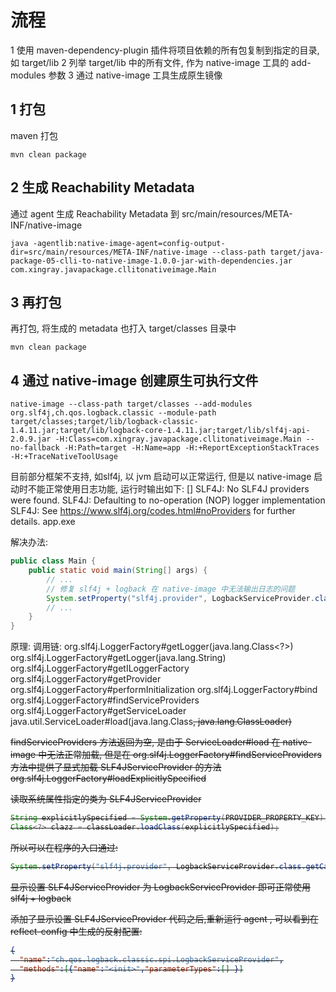 # 流程
1 使用 maven-dependency-plugin 插件将项目依赖的所有包复制到指定的目录, 如 target/lib
2 列举 target/lib 中的所有文件, 作为 native-image 工具的 add-modules 参数
3 通过 native-image 工具生成原生镜像

## 1 打包
maven 打包
```shell
mvn clean package
```

## 2 生成 Reachability Metadata
通过 agent 生成 Reachability Metadata 到 src/main/resources/META-INF/native-image
```shell
java -agentlib:native-image-agent=config-output-dir=src/main/resources/META-INF/native-image --class-path target/java-package-05-clli-to-native-image-1.0.0-jar-with-dependencies.jar com.xingray.javapackage.cllitonativeimage.Main
```

## 3 再打包
再打包, 将生成的 metadata 也打入 target/classes 目录中
```shell
mvn clean package
```

## 4 通过 native-image 创建原生可执行文件
```shell
native-image --class-path target/classes --add-modules org.slf4j,ch.qos.logback.classic --module-path target/classes;target/lib/logback-classic-1.4.11.jar;target/lib/logback-core-1.4.11.jar;target/lib/slf4j-api-2.0.9.jar -H:Class=com.xingray.javapackage.cllitonativeimage.Main --no-fallback -H:Path=target -H:Name=app -H:+ReportExceptionStackTraces -H:+TraceNativeToolUsage
```

目前部分框架不支持, 如slf4j, 以 jvm 启动可以正常运行, 但是以 native-image 启动时不能正常使用日志功能, 运行时输出如下:
[]
SLF4J: No SLF4J providers were found.
SLF4J: Defaulting to no-operation (NOP) logger implementation
SLF4J: See https://www.slf4j.org/codes.html#noProviders for further details.
app.exe

解决办法:
```java
public class Main {
    public static void main(String[] args) {
        // ...
        // 修复 slf4j + logback 在 native-image 中无法输出日志的问题
        System.setProperty("slf4j.provider", LogbackServiceProvider.class.getCanonicalName());
        // ...
    }
}
```
原理:
调用链:
org.slf4j.LoggerFactory#getLogger(java.lang.Class<?>)
org.slf4j.LoggerFactory#getLogger(java.lang.String)
org.slf4j.LoggerFactory#getILoggerFactory
org.slf4j.LoggerFactory#getProvider
org.slf4j.LoggerFactory#performInitialization
org.slf4j.LoggerFactory#bind
org.slf4j.LoggerFactory#findServiceProviders
org.slf4j.LoggerFactory#getServiceLoader
java.util.ServiceLoader#load(java.lang.Class<S>, java.lang.ClassLoader)

findServiceProviders 方法返回为空, 是由于 ServiceLoader#load 在 native-image 中无法正常加载, 但是在 org.slf4j.LoggerFactory#findServiceProviders 方法中提供了显式加载 SLF4JServiceProvider 的方法
org.slf4j.LoggerFactory#loadExplicitlySpecified

读取系统属性指定的类为 SLF4JServiceProvider
```java
String explicitlySpecified = System.getProperty(PROVIDER_PROPERTY_KEY);
Class<?> clazz = classLoader.loadClass(explicitlySpecified);
```

所以可以在程序的入口通过:
```java
System.setProperty("slf4j.provider", LogbackServiceProvider.class.getCanonicalName());
```

显示设置 SLF4JServiceProvider 为 LogbackServiceProvider 即可正常使用 slf4j + logback

添加了显示设置 SLF4JServiceProvider 代码之后,重新运行 agent , 可以看到在 reflect-config 中生成的反射配置:
```json
{
  "name":"ch.qos.logback.classic.spi.LogbackServiceProvider",
  "methods":[{"name":"<init>","parameterTypes":[] }]
}
```
